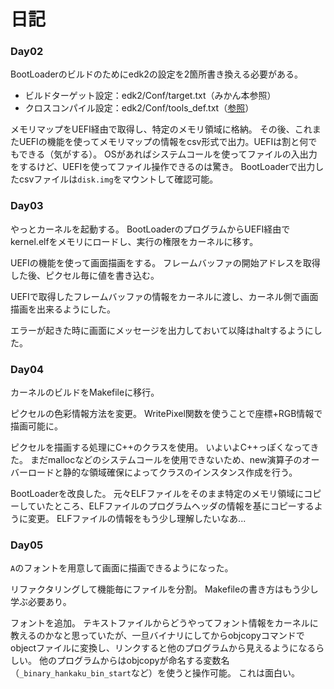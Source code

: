 # 日記

### Day02

BootLoaderのビルドのためにedk2の設定を2箇所書き換える必要がある。

- ビルドターゲット設定：edk2/Conf/target.txt（みかん本参照）
- クロスコンパイル設定：edk2/Conf/tools_def.txt（[参照](https://github.com/sarisia/mikanos-docker?tab=readme-ov-file#m1-mac-%E3%81%A7%E3%81%AE%E5%8B%95%E4%BD%9C%E3%81%AF)）

メモリマップをUEFI経由で取得し、特定のメモリ領域に格納。
その後、これまたUEFIの機能を使ってメモリマップの情報をcsv形式で出力。UEFIは割と何でもできる（気がする）。
OSがあればシステムコールを使ってファイルの入出力をするけど、UEFIを使ってファイル操作できるのは驚き。
BootLoaderで出力したcsvファイルは`disk.img`をマウントして確認可能。

### Day03

やっとカーネルを起動する。
BootLoaderのプログラムからUEFI経由でkernel.elfをメモリにロードし、実行の権限をカーネルに移す。

UEFIの機能を使って画面描画をする。
フレームバッファの開始アドレスを取得した後、ピクセル毎に値を書き込む。

UEFIで取得したフレームバッファの情報をカーネルに渡し、カーネル側で画面描画を出来るようにした。

エラーが起きた時に画面にメッセージを出力しておいて以降はhaltするようにした。

### Day04

カーネルのビルドをMakefileに移行。

ピクセルの色彩情報方法を変更。
WritePixel関数を使うことで座標+RGB情報で描画可能に。

ピクセルを描画する処理にC++のクラスを使用。
いよいよC++っぽくなってきた。
まだmallocなどのシステムコールを使用できないため、new演算子のオーバーロードと静的な領域確保によってクラスのインスタンス作成を行う。

BootLoaderを改良した。
元々ELFファイルをそのまま特定のメモリ領域にコピーしていたところ、ELFファイルのプログラムヘッダの情報を基にコピーするように変更。
ELFファイルの情報をもう少し理解したいなあ...

### Day05

`A`のフォントを用意して画面に描画できるようになった。

リファクタリングして機能毎にファイルを分割。
Makefileの書き方はもう少し学ぶ必要あり。

フォントを追加。
テキストファイルからどうやってフォント情報をカーネルに教えるのかなと思っていたが、一旦バイナリにしてからobjcopyコマンドでobjectファイルに変換し、リンクすると他のプログラムから見えるようになるらしい。
他のプログラムからはobjcopyが命名する変数名（`_binary_hankaku_bin_start`など）を使うと操作可能。
これは面白い。
